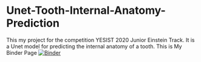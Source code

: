 # Unet-Tooth-Internal-Anatomy-Prediction
This my project for the competition YESIST 2020 Junior Einstein Track. It is a Unet model for predicting the internal anatomy of a tooth.
This is My Binder Page [![Binder](https://mybinder.org/badge_logo.svg)](https://mybinder.org/v2/gh/The-ML-Hero/Unet-Tooth-Internal-Anatomy-Prediction/master?urlpath=%2Fvoila%2Frender%2FUnet_v2_0_f_3_b45(WebApp_using_Binder).ipynb)
